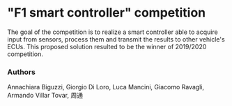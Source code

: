 # "F1 smart controller" competition
The goal of the competition is to realize a smart controller able to acquire input from sensors, process them and transmit the results to other vehicle's ECUs.
This proposed solution resulted to be the winner of 2019/2020 competition.

### Authors
Annachiara Biguzzi, Giorgio Di Loro, Luca Mancini, Giacomo Ravagli, Armando Villar Tovar, 周通